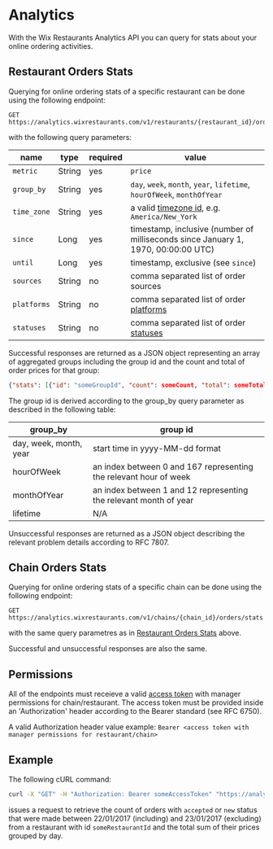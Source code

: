 # Analytics
With the Wix Restaurants Analytics API you can query for stats about your online ordering activities.

## Restaurant Orders Stats
Querying for online ordering stats of a specific restaurant can be done using the following endpoint:

~~~
GET https://analytics.wixrestaurants.com/v1/restaurants/{restaurant_id}/orders/stats
~~~

with the following query parameters:

|name       |type  |required|value                                                                                    |
|-----------|------|--------|-----------------------------------------------------------------------------------------|
|`metric`   |String|yes     |`price`                                                                                  |
|`group_by` |String|yes     |`day`, `week`, `month`, `year`, `lifetime`, `hourOfWeek`, `monthOfYear`                  |
|`time_zone`|String|yes     |a valid [timezone id](https://en.wikipedia.org/wiki/List_of_tz_database_time_zones), e.g. `America/New_York`                                                                                                    |
|`since`    |Long  |yes     |timestamp, inclusive (number of milliseconds since January 1, 1970, 00:00:00 UTC)        |
|`until`    |Long  |yes     |timestamp, exclusive (see `since`)                                                       |
|`sources`  |String|no      |comma separated list of order sources                                                    |
|`platforms`|String|no      |comma separated list of order [platforms](https://github.com/wix/openrest4j/blob/master/openrest4j-api/src/main/java/com/wix/restaurants/Platforms.java)       |
|`statuses` |String|no      |comma separated list of order [statuses](https://github.com/wix/openrest4j/blob/master/openrest4j-api/src/main/java/com/wix/restaurants/orders/Statuses.java) |

Successful responses are returned as a JSON object representing an array of aggregated groups 
including the group id and the count and total of order prices for that group:

~~~ json
{"stats": [{"id": "someGroupId", "count": someCount, "total": someTotal}]}
~~~

The group id is derived according to the group_by query parameter as described in the following table:

|group_by              |group id                                                         |
|----------------------|-----------------------------------------------------------------|
|day, week, month, year|start time in yyyy-MM-dd format                                  |
|hourOfWeek            |an index between 0 and 167 representing the relevant hour of week|
|monthOfYear           |an index between 1 and 12 representing the relevant month of year|
|lifetime              |N/A                                                              |

Unsuccessful responses are returned as a JSON object describing the relevant problem details according to RFC 7807.

## Chain Orders Stats
Querying for online ordering stats of a specific chain can be done using the following endpoint:

~~~
GET https://analytics.wixrestaurants.com/v1/chains/{chain_id}/orders/stats
~~~

with the same query parametres as in [Restaurant Orders Stats](Analytics#restaurant-orders-stats) above.

Successful and unsuccessful responses are also the same.

## Permissions
All of the endpoints must receieve a valid [access token](Authorization) with manager permissions for chain/restaurant.
The access token must be provided inside an 'Authorization' header according to the Bearer standard (see RFC 6750).

A valid Authorization header value example: ``` Bearer <access token with manager permissions for restaurant/chain> ```

## Example
The following cURL command:

~~~ bash
curl -X "GET" -H "Authorization: Bearer someAccessToken" "https://analytics.wixrestaurants.com/v1/restaurants/someRestaurantId/orders/stats?metric=price&group_by=day&time_zone=Asia%2FJerusalem&since=1485043200000&until=1485129600000&statuses=accepted,new"
~~~

issues a request to retrieve the count of orders with ```accepted``` or ```new``` status that were made between 22/01/2017 (including) and 23/01/2017 (excluding) from  a restaurant with id ```someRestaurantId``` and the total sum of their prices grouped by day.
